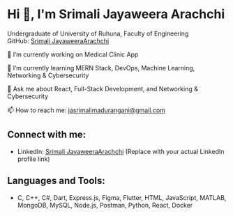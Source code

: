 # Hi 👋, I'm Srimali Jayaweera Arachchi

Undergraduate of University of Ruhuna, Faculty of Engineering  
GitHub: [Srimali JayaweeraArachchi]([https://github.com/srimali](https://github.com/Srimali-JayaweeraArachchi))

🔭 I’m currently working on Medical Clinic App

🌱 I’m currently learning MERN Stack, DevOps, Machine Learning, Networking & Cybersecurity

💬 Ask me about React, Full-Stack Development, and Networking & Cybersecurity

📫 How to reach me: jasrimalimadurangani@gmail.com

## Connect with me:
- LinkedIn: [Srimali JayaweeraArachchi]([https://www.linkedin.com/in/srimali-jayaweera](https://www.linkedin.com/in/srimali-jayaweeraarachchi-824937261?lipi=urn%3Ali%3Apage%3Ad_flagship3_profile_view_base_contact_details%3BnQw6gJeqSNKVqOYP2r72WQ%3D%3D)) (Replace with your actual LinkedIn profile link)

## Languages and Tools:
- C, C++, C#, Dart, Express.js, Figma, Flutter, HTML, JavaScript, MATLAB, MongoDB, MySQL, Node.js, Postman, Python, React, Docker
